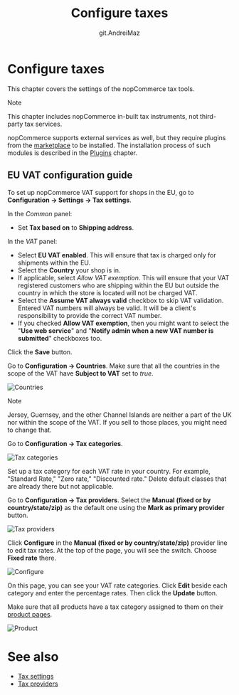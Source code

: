 ﻿---
title: Configure taxes
uid: en/getting-started/configure-taxes/index
author: git.AndreiMaz
contributors: git.DmitriyKulagin, git.exileDev, git.mariannk
---

# Configure taxes

This chapter covers the settings of the nopCommerce tax tools.

> [!NOTE]
> 
> This chapter includes nopCommerce in-built tax instruments, not third-party tax services.

nopCommerce supports external services as well, but they require plugins from the [marketplace](http://www.nopcommerce.com/marketplace) to be installed. The installation process of such modules is described in the [Plugins](xref:en/developer/plugins/index) chapter.

## EU VAT configuration guide

To set up nopCommerce VAT support for shops in the EU, go to **Configuration → Settings → Tax settings**.

In the *Common* panel:
* Set **Tax based on** to **Shipping address**.

In the *VAT* panel:
* Select **EU VAT enabled**. This will ensure that tax is charged only for shipments within the EU.
* Select the **Country** your shop is in.
* If applicable, select *Allow VAT exemption*. This will ensure that your VAT registered customers who are shipping within the EU but outside the country in which the store is located will not be charged VAT.
* Select the **Assume VAT always valid** checkbox to skip VAT validation. Entered VAT numbers will always be valid. It will be a client's responsibility to provide the correct VAT number. 
* If you checked **Allow VAT exemption**, then you might want to select the "**Use web service**" and "**Notify admin when a new VAT number is submitted**" checkboxes too.

Click the **Save** button.

Go to **Configuration → Countries**. Make sure that all the countries in the scope of the VAT have **Subject to VAT** set to *true*.

![Countries](_static/index/countries.jpg)

> [!NOTE]
> 
> Jersey, Guernsey, and the other Channel Islands are neither a part of the UK nor within the scope of the VAT. If you sell to those places, you might need to change that.

Go to **Configuration → Tax categories**. 

![Tax categories](_static/index/tax-categories.jpg)

Set up a tax category for each VAT rate in your country. For example, "Standard Rate," "Zero rate," "Discounted rate." Delete default classes that are already there but not applicable.

Go to **Configuration → Tax providers**. Select the **Manual (fixed or by country/state/zip)** as the default one using the **Mark as primary provider** button.

![Tax providers](_static/index/tax-providers.jpg)

Click **Configure** in the **Manual (fixed or by country/state/zip)** provider line to edit tax rates. At the top of the page, you will see the switch. Choose **Fixed rate** there. 

![Configure](_static/index/configure.jpg)

On this page, you can see your VAT rate categories. Click **Edit** beside each category and enter the percentage rates. Then click the **Update** button.

Make sure that all products have a tax category assigned to them on their [product pages](xref:en/running-your-store/catalog/products/add-products).

![Product](_static/index/product.jpg)


# See also

* [Tax settings](xref:en/getting-started/configure-taxes/tax-settings)
* [Tax providers](xref:en/getting-started/configure-taxes/tax-providers/index)


